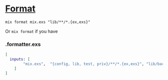 # [Format](https://hexdocs.pm/mix/master/Mix.Tasks.Format.html)

```shell
mix format mix.exs "lib/**/*.{ex,exs}"
```

Or `mix format` if you have

### .formatter.exs

```exs
[
  inputs: [
        "mix.exs",  "{config, lib, test, priv}/**/*.{ex,exs}", "lib/backend/**/*.{ex,exs}",
	]
]
```